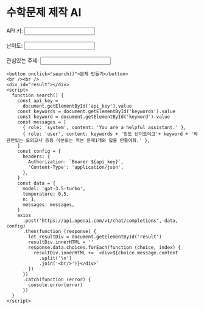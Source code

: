 <!DOCTYPE html>
<html>
  <head>
    <title>수학문제 제작 AI</title>
    <script src="https://cdn.jsdelivr.net/npm/axios/dist/axios.min.js=ver123"></script>
  </head>
  <body>
    <h1>수학문제 제작 AI</h1>
    <label for="api_key">API 키:</label>
    <input type="text" id="api_key" name="api_key" required /><br /><br />
    <label for="keywords">난이도:</label>
    <input type="text" id="keywords" name="keywords" required /><br /><br />
    <label for="keyword">관심있는 주제:</label>
    <input type="text" id="keyword" name="keyword" required />

    <button onclick="search()">문제 만들기</button>
    <br /><br />
    <div id="result"></div>
    <script>
      function search() {
        const api_key =
          document.getElementById('api_key').value
        const keywords = document.getElementById('keywords').value
        const keyword = document.getElementById('keyword').value
        const messages = [
          { role: 'system', content: 'You are a helpful assistant.' },
          { role: 'user', content: keywords + '정도 난이도이고'+ keyword + '와 관련있는 모의고사 응용 미분또는 적분 문제1개와 답을 만들어줘.' },
        ]
        const config = {
          headers: {
            Authorization: `Bearer ${api_key}`,
            'Content-Type': 'application/json',
          },
        }
        const data = {
          model: 'gpt-3.5-turbo',
          temperature: 0.5,
          n: 1,
          messages: messages,
        }
        axios
          .post('https://api.openai.com/v1/chat/completions', data, config)
          .then(function (response) {
            let resultDiv = document.getElementById('result')
            resultDiv.innerHTML = ''
            response.data.choices.forEach(function (choice, index) {
              resultDiv.innerHTML += `<div>${choice.message.content
                .split('\n')
                .join('<br/>')}</div>`
            })
          })
          .catch(function (error) {
            console.error(error)
          })
      }
    </script>
  </body>
</html>
